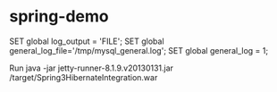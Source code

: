 # spring-demo

SET global log_output = 'FILE';
SET global general_log_file='/tmp/mysql_general.log';
SET global general_log = 1;

Run
java -jar jetty-runner-8.1.9.v20130131.jar /target/Spring3HibernateIntegration.war
